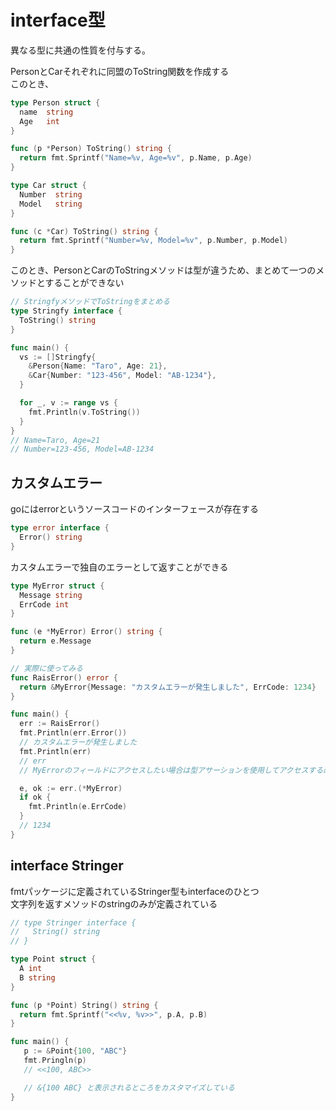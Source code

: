 # interface型
異なる型に共通の性質を付与する。

PersonとCarそれぞれに同盟のToString関数を作成する  
このとき、
```go
type Person struct {
  name  string
  Age   int
}

func (p *Person) ToString() string {
  return fmt.Sprintf("Name=%v, Age=%v", p.Name, p.Age)
}

type Car struct {
  Number  string
  Model   string
}

func (c *Car) ToString() string {
  return fmt.Sprintf("Number=%v, Model=%v", p.Number, p.Model)
}
```
このとき、PersonとCarのToStringメソッドは型が違うため、まとめて一つのメソッドとすることができない

```go
// StringfyメソッドでToStringをまとめる
type Stringfy interface {
  ToString() string
}

func main() {
  vs := []Stringfy{
    &Person{Name: "Taro", Age: 21},
    &Car{Number: "123-456", Model: "AB-1234"},
  }

  for _, v := range vs {
    fmt.Println(v.ToString())
  }
}
// Name=Taro, Age=21
// Number=123-456, Model=AB-1234
```
 
## カスタムエラー

goにはerrorというソースコードのインターフェースが存在する

```go
type error interface {
  Error() string
}
```

カスタムエラーで独自のエラーとして返すことができる

```go
type MyError struct {
  Message string
  ErrCode int
}

func (e *MyError) Error() string {
  return e.Message
}

// 実際に使ってみる
func RaisError() error {
  return &MyError{Message: "カスタムエラーが発生しました", ErrCode: 1234}
}

func main() {
  err := RaisError()
  fmt.Println(err.Error())
  // カスタムエラーが発生しました
  fmt.Println(err)
  // err
  // MyErrorのフィールドにアクセスしたい場合は型アサーションを使用してアクセスする必要がある

  e, ok := err.(*MyError)
  if ok {
    fmt.Println(e.ErrCode)
  }
  // 1234
}
```

## interface Stringer
fmtパッケージに定義されているStringer型もinterfaceのひとつ  
文字列を返すメソッドのstringのみが定義されている  

```go
// type Stringer interface {
//   String() string
// }

type Point struct {
  A int
  B string
}

func (p *Point) String() string {
  return fmt.Sprintf("<<%v, %v>>", p.A, p.B)
}

func main() {
   p := &Point{100, "ABC"}
   fmt.Pringln(p)
   // <<100, ABC>>

   // &{100 ABC} と表示されるところをカスタマイズしている
}
```



